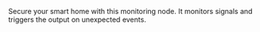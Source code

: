 Secure your smart home with this monitoring node. It monitors signals and triggers the output on unexpected events.
